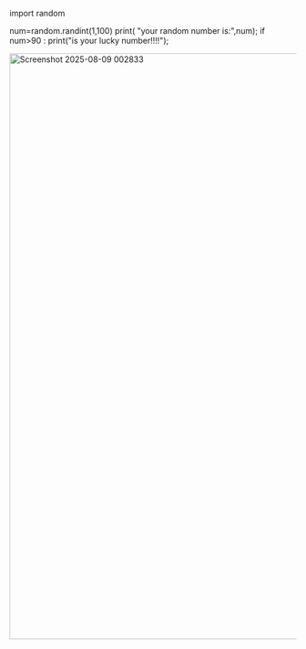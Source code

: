 

import random

num=random.randint(1,100)
print( "your random number is:",num);
if num>90 :
   print("is your lucky number!!!!");



   
<img width="1915" height="1027" alt="Screenshot 2025-08-09 002833" src="https://github.com/user-attachments/assets/51da445e-133f-4148-9ef2-09321229bc99" />
